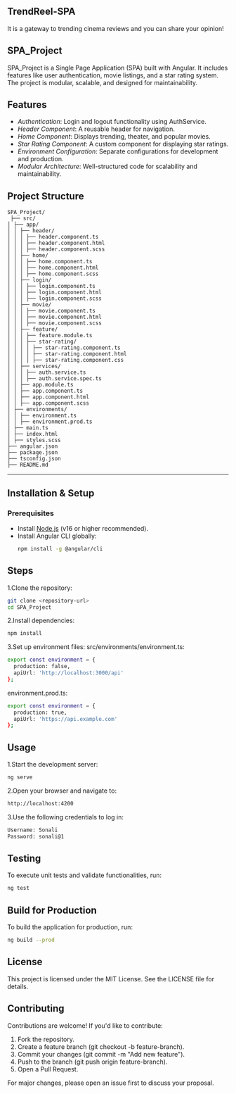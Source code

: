 ## TrendReel-SPA
It is a gateway to trending cinema reviews and you can share your opinion!

## SPA_Project
SPA_Project is a Single Page Application (SPA) built with Angular. It includes features like user authentication, movie listings, and a star rating system. The project is modular, scalable, and designed for maintainability.

## Features

- *Authentication*: Login and logout functionality using AuthService.
- *Header Component*: A reusable header for navigation.
- *Home Component*: Displays trending, theater, and popular movies.
- *Star Rating Component*: A custom component for displaying star ratings.
- *Environment Configuration*: Separate configurations for development and production.
- *Modular Architecture*: Well-structured code for scalability and maintainability.

## Project Structure
```
SPA_Project/
 ├── src/
│ ├── app/
│ │ ├── header/
│ │ │ ├── header.component.ts
│ │ │ ├── header.component.html
│ │ │ ├── header.component.scss
│ │ ├── home/
│ │ │ ├── home.component.ts
│ │ │ ├── home.component.html
│ │ │ ├── home.component.scss
│ │ ├── login/
│ │ │ ├── login.component.ts
│ │ │ ├── login.component.html
│ │ │ ├── login.component.scss
│ │ ├── movie/
│ │ │ ├── movie.component.ts
│ │ │ ├── movie.component.html
│ │ │ ├── movie.component.scss
│ │ ├── feature/
│ │ │ ├── feature.module.ts
│ │ │ ├── star-rating/
│ │ │ │ ├── star-rating.component.ts
│ │ │ │ ├── star-rating.component.html
│ │ │ │ ├── star-rating.component.css
│ │ ├── services/
│ │ │ ├── auth.service.ts
│ │ │ ├── auth.service.spec.ts
│ │ ├── app.module.ts
│ │ ├── app.component.ts
│ │ ├── app.component.html
│ │ ├── app.component.scss
│ ├── environments/
│ │ ├── environment.ts
│ │ ├── environment.prod.ts
│ ├── main.ts
│ ├── index.html
│ ├── styles.scss
├── angular.json
├── package.json
├── tsconfig.json
├── README.md

```
---

## Installation & Setup

### Prerequisites
- Install [Node.js](https://nodejs.org/) (v16 or higher recommended).
- Install Angular CLI globally:
  ```sh
  npm install -g @angular/cli
  ```

## Steps
1.Clone the repository:
```sh
git clone <repository-url>
cd SPA_Project
```
2.Install dependencies:
```sh
npm install
```
3.Set up environment files:
src/environments/environment.ts:
```sh
export const environment = {
  production: false,
  apiUrl: 'http://localhost:3000/api'
};
```
environment.prod.ts:
```sh
export const environment = {
  production: true,
  apiUrl: 'https://api.example.com'
};
```

## Usage
1.Start the development server:
```sh
ng serve
```
2.Open your browser and navigate to:
```sh
http://localhost:4200
```
3.Use the following credentials to log in:
```sh
Username: Sonali
Password: sonali@1
```

## Testing
To execute unit tests and validate functionalities, run:
```sh
ng test
```
## Build for Production
To build the application for production, run:
```sh
ng build --prod
```

## License
This project is licensed under the MIT License. See the LICENSE file for details.

## Contributing
Contributions are welcome! If you'd like to contribute:  
1. Fork the repository.  
2. Create a feature branch (git checkout -b feature-branch).  
3. Commit your changes (git commit -m "Add new feature").  
4. Push to the branch (git push origin feature-branch).  
5. Open a Pull Request.  

For major changes, please open an issue first to discuss your proposal.
